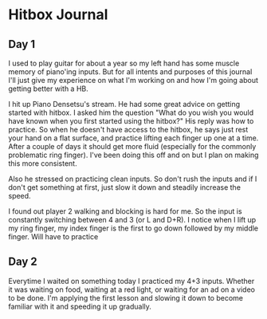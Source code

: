 # Hitbox Journal

## Day 1

I used to play guitar for about a year so my left hand has some muscle memory of piano'ing inputs.
But for all intents and purposes of this journal I'll just give my experience on what I'm working on and how I'm going about getting better with a HB.

I hit up Piano Densetsu's stream. He had some great advice on getting started with hitbox.
I asked him the question "What do you wish you would have known when you first started using the hitbox?"
His reply was how to practice. So when he doesn't have access to the hitbox, he says just rest your hand on a flat surface,
and practice lifting each finger up one at a time. After a couple of days it should get more fluid (especially for the 
commonly problematic ring finger). I've been doing this off and on but I plan on making this more consistent.

Also he stressed on practicing clean inputs.
So don't rush the inputs and if I don't get something at first, just slow it down and steadily increase the speed.

I found out player 2 walking and blocking is hard for me. So the input is constantly switching between 4 and 3 (or L and D+R).
I notice when I lift up my ring finger, my index finger is the first to go down followed by my middle finger.
Will have to practice 

## Day 2

Everytime I waited on something today I practiced my 4+3 inputs.
Whether it was waiting on food, waiting at a red light, or waiting for an ad on a video to be done.
I'm applying the first lesson and slowing it down to become familiar with it and speeding it up gradually.
